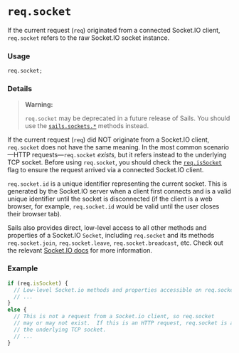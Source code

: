# `req.socket`

If the current request (`req`) originated from a connected Socket.IO client, `req.socket` refers to the raw Socket.IO socket instance.

### Usage

```usage
req.socket;
```


### Details

> **Warning:**
>
> `req.socket` may be deprecated in a future release of Sails.  You should use the [`sails.sockets.*`](https://sailsjs.com/documentation/reference/web-sockets/sails-sockets) methods instead.

If the current request (`req`) did NOT originate from a Socket.IO client, `req.socket` does not have the same meaning.  In the most common scenario&mdash;HTTP requests&mdash;`req.socket` _exists_, but it refers instead to the underlying TCP socket. Before using `req.socket`, you should check the [`req.isSocket`](https://sailsjs.com/documentation/reference/request-req/req-is-socket) flag to ensure the request arrived via a connected Socket.IO client.

`req.socket.id` is a unique identifier representing the current socket.  This is generated by the Socket.IO server when a client first connects and is a valid unique identifier until the socket is disconnected (if the client is a web browser, for example, `req.socket.id` would be valid until the user closes their browser tab).

Sails also provides direct, low-level access to all other methods and properties of a Socket.IO `Socket`, including `req.socket` and its methods `req.socket.join`, `req.socket.leave`, `req.socket.broadcast`, etc.  Check out the relevant [Socket.IO docs](https://socket.io/docs/rooms-and-namespaces/#Rooms) for more information.


### Example

```js
if (req.isSocket) {
  // Low-level Socket.io methods and properties accessible on req.socket.
  // ...
}
else {
  // This is not a request from a Socket.io client, so req.socket
  // may or may not exist.  If this is an HTTP request, req.socket is actually
  // the underlying TCP socket.
  // ...
}
```






<docmeta name="displayName" value="req.socket">
<docmeta name="pageType" value="property">

